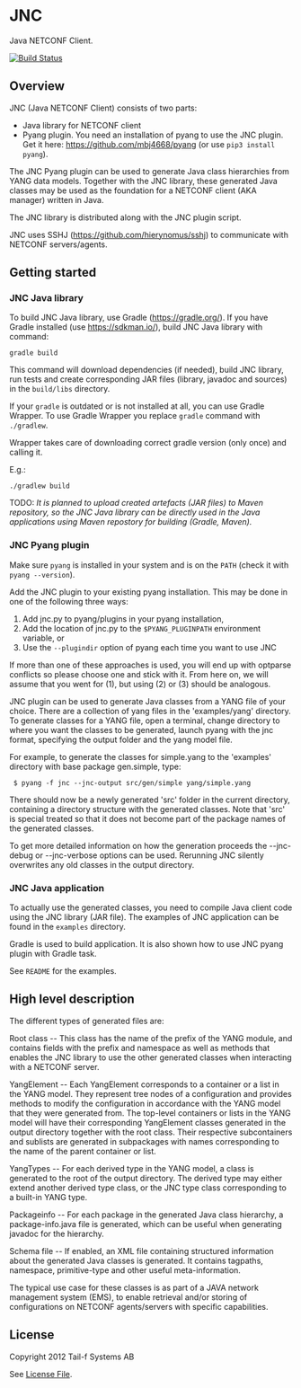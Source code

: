 # JNC

Java NETCONF Client.

[![Build Status](https://travis-ci.org/btisystems/JNC.svg?branch=master)](https://travis-ci.org/btisystems/JNC)


## Overview

JNC (Java NETCONF Client) consists of two parts: 

* Java library for NETCONF client
* Pyang  plugin. You need an installation of pyang to use the JNC
plugin. Get it here: https://github.com/mbj4668/pyang 
(or use `pip3 install pyang`).

The JNC Pyang plugin can be used to generate Java class hierarchies from YANG data
models. Together with the JNC library, these generated Java classes may be used
as the foundation for a NETCONF client (AKA manager) written in Java. 

The JNC library is distributed along with the JNC plugin script.

JNC uses SSHJ (https://github.com/hierynomus/sshj) 
to communicate with NETCONF servers/agents.


## Getting started

### JNC Java library

To build JNC Java library, use Gradle (https://gradle.org/). 
If you have Gradle installed (use https://sdkman.io/), build JNC Java library with
command:

```
gradle build
```

This command will download dependencies (if needed), 
build JNC library, run tests and create corresponding JAR files 
(library, javadoc and sources) in the `build/libs` directory.

If your `gradle` is outdated or is not installed at all, you can use Gradle Wrapper. 
To use Gradle Wrapper you replace `gradle` command with `./gradlew`.

Wrapper takes care of downloading correct gradle version (only once) 
and calling it.  

E.g.:

```
./gradlew build
```
  
TODO: 
_It is planned to upload created artefacts (JAR files) to Maven repository, 
so the JNC Java library can be directly used in the Java applications using
Maven repostory for building (Gradle, Maven)._
                                        
### JNC Pyang plugin

Make sure `pyang` is installed in your system and is on the `PATH` 
(check it with `pyang --version`).

Add the JNC plugin to your existing pyang installation. This may be done in one
of the following three ways:

1. Add jnc.py to pyang/plugins in your pyang installation,
2. Add the location of jnc.py to the `$PYANG_PLUGINPATH` environment variable, or
3. Use the `--plugindir` option of pyang each time you want to use JNC

If more than one of these approaches is used, you will end up with optparse
conflicts so please choose one and stick with it. From here on, we will assume
that you went for (1), but using (2) or (3) should be analogous.

JNC plugin can be used to generate Java classes from a YANG file of your choice.
There are a collection of yang files in the 'examples/yang' directory. To
generate classes for a YANG file, open a terminal, change directory to where
you want the classes to be generated, launch pyang with the jnc format,
specifying the output folder and the yang model file.

For example, to generate the classes for simple.yang to the 'examples'
directory with base package gen.simple, type:

     $ pyang -f jnc --jnc-output src/gen/simple yang/simple.yang

There should now be a newly generated 'src' folder in the current directory,
containing a directory structure with the generated classes. Note that 'src' is
special treated so that it does not become part of the package names of the
generated classes.

To get more detailed information on how the generation proceeds the --jnc-debug
or --jnc-verbose options can be used. Rerunning JNC silently overwrites any old
classes in the output directory.
            
### JNC Java application

To actually use the generated classes, you need to compile Java client code
using the JNC library (JAR file). The examples of JNC application can be 
found in the `examples` directory.

Gradle is used to build application. It is also shown how to use JNC
pyang plugin with Gradle task. 

See `README` for the examples. 


## High level description

The different types of generated files are:

Root class  -- This class has the name of the prefix of the YANG module, and
               contains fields with the prefix and namespace as well as methods
               that enables the JNC library to use the other generated classes
               when interacting with a NETCONF server.

YangElement -- Each YangElement corresponds to a container or a list in the
               YANG model. They represent tree nodes of a configuration and
               provides methods to modify the configuration in accordance with
               the YANG model that they were generated from.
               The top-level containers or lists in the YANG model will have
               their corresponding YangElement classes generated in the output
               directory together with the root class. Their respective
               subcontainers and sublists are generated in subpackages with
               names corresponding to the name of the parent container or list.

YangTypes   -- For each derived type in the YANG model, a class is generated to
               the root of the output directory. The derived type may either
               extend another derived type class, or the JNC type class
               corresponding to a built-in YANG type.

Packageinfo -- For each package in the generated Java class hierarchy, a
               package-info.java file is generated, which can be useful when
               generating javadoc for the hierarchy.

Schema file -- If enabled, an XML file containing structured information about
               the generated Java classes is generated. It contains tagpaths,
               namespace, primitive-type and other useful meta-information.

The typical use case for these classes is as part of a JAVA network management
system (EMS), to enable retrieval and/or storing of configurations on NETCONF
agents/servers with specific capabilities.




## License
Copyright 2012 Tail-f Systems AB

See [License File](LICENSE).

